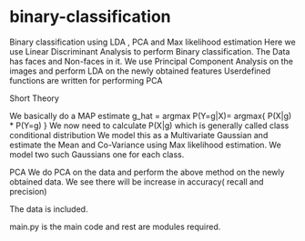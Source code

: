 # binary-classification
Binary classification using LDA , PCA and Max likelihood estimation
Here we use Linear Discriminant Analysis to perform Binary classification.
The Data has faces and Non-faces in it.
We use Principal Component Analysis on the images and perform LDA on the newly obtained features
Userdefined functions are written for performing PCA

Short Theory

We basically do a MAP estimate g_hat = argmax P(Y=g|X)= argmax{ P(X|g) * P(Y=g) }
We now need to calculate P(X|g) which is generally called class conditional distribution
We model this as a Multivariate Gaussian and estimate the Mean and Co-Variance using Max likelihood estimation.
We model two such Gaussians one for each class.

PCA
We do PCA on the data and perform the above method on the newly obtained data.
We see there will be increase in accuracy( recall and precision)

The data is included.

main.py is the main code and rest are modules required.

